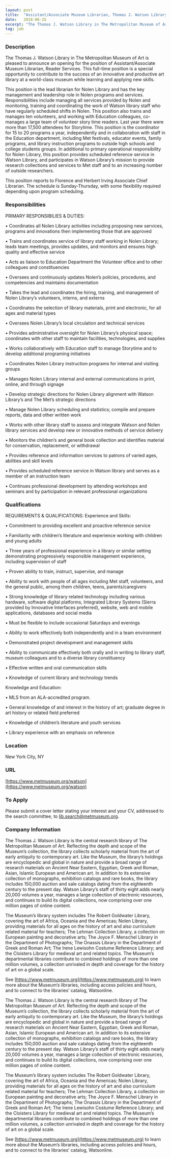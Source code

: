 ```yaml
---
layout: post
title:  "Assistant/Associate Museum Librarian, Thomas J. Watson Library at the Metropolitan Museum of Art, NYC, NY - Thomas J. Watson Library at the Metropolitan Museum of Art, NYC, NY"
date:   2018-06-25
excerpt: "The Thomas J. Watson Library in The Metropolitan Museum of Art is pleased to announce an opening for the position of Assistant/Associate Museum Librarian, Reader Services. This full-time position is a special opportunity to contribute to the success of an innovative and productive art library at a world-class museum while..."
tag: job
---
```


### Description   

The Thomas J. Watson Library in The Metropolitan Museum of Art is pleased to announce an opening for the position of Assistant/Associate Museum Librarian, Reader Services. This full-time position is a special opportunity to contribute to the success of an innovative and productive art library at a world-class museum while learning and applying new skills.
 
This position is the lead librarian for Nolen Library and has the key management and leadership role in Nolen programs and services. Responsibilities include managing all services provided by Nolen and monitoring, training and coordinating the work of Watson library staff who have regularly scheduled shifts in Nolen. This position also trains and manages ten volunteers, and working with Education colleagues, co-manages a large team of volunteer story time readers. Last year there were more than 17,500 attendees for Storytime. This position is the coordinator for 15 to 20 programs a year, independently and in collaboration with staff in the Education department, including Met festivals, educator events, family programs, and library instruction programs to outside high schools and college students groups. In additional to primary operational responsibility for Nolen Library, this position provides scheduled reference service in Watson Library, and participates in Watson Library’s mission to provide research collections and services to Met staff and to an increasing number of outside researchers.

This position reports to Florence and Herbert Irving Associate Chief Librarian. The schedule is Sunday-Thursday, with some flexibility required depending upon program scheduling.



### Responsibilities   

PRIMARY RESPONSIBILIES & DUTIES:

• 	Coordinates all Nolen Library activities including proposing new services, programs and innovations then implementing those that are approved

• 	Trains and coordinates service of library staff working in Nolen Library; leads team meetings, provides updates, and monitors and ensures high quality and effective service

• 	Acts as liaison to Education Department the Volunteer office and to other colleagues and constituencies 

• 	Oversees and continuously updates Nolen’s policies, procedures, and competencies and maintains documentation

• 	Takes the lead and coordinates the hiring, training, and management of Nolen Library’s volunteers, interns, and externs

• 	Coordinates the selection of library materials, print and electronic, for all ages and material types 

• 	Oversees Nolen Library’s local circulation and technical services

• 	Provides administrative oversight for Nolen Library’s physical space; coordinates with other staff to maintain facilities, technologies, and supplies

• 	Works collaboratively with Education staff to manage Storytime and to develop additional programing initiatives

• 	Coordinates Nolen Library instruction programs for internal and visiting groups

• 	Manages Nolen Library internal and external communications in print, online, and through signage 

• 	Develop strategic directions for Nolen Library alignment with Watson Library’s and The Met’s strategic directions

• 	Manage Nolen Library scheduling and statistics; compile and prepare reports, data and other written work

• 	Works with other library staff to  assess and integrate Watson and Nolen library services and develop new or innovative methods of service delivery

• 	Monitors the children’s and general book collection and identifies material for conservation, replacement, or withdrawal

• 	Provides reference and  information services to patrons of varied ages, abilities and skill levels

• 	Provides scheduled reference service in Watson library and serves as a member of an instruction team

• 	Continues professional development by attending workshops and seminars and by participation in relevant professional organizations



### Qualifications   

REQUIREMENTS & QUALIFICATIONS:
Experience and Skills:

• 	Commitment to providing excellent and proactive reference service

• 	Familiarity with children’s literature and experience working with children and young adults

• 	Three years of professional experience in a library or similar setting demonstrating progressively responsible management experience, including supervision of staff 

• 	Proven ability to train, instruct, supervise, and manage 

• 	Ability to work with people of all ages including Met staff, volunteers, and the general public, among them children, teens, parents/caregivers

• 	Strong knowledge of library related technology including various hardware, software digital platforms, Integrated Library Systems (Sierra provided by Innovative Interfaces preferred), website, web and mobile applications, databases and social media 

• 	Must be flexible to include occasional Saturdays and evenings

• 	Ability to work effectively both independently and in a team environment

• 	Demonstrated project development and management skills

• 	Ability to communicate effectively both orally and in writing to library staff, museum colleagues and to a diverse library constituency

• 	Effective written and oral communication skills

• 	Knowledge of current library and technology trends

Knowledge and Education:

• 	MLS from an ALA-accredited program.

• 	General knowledge of and interest in the history of art; graduate degree in 
 art history or related field preferred

• 	Knowledge of children’s literature and youth services

• 	Library experience with an emphasis on reference





### Location   

New York City, NY


### URL   

[https://www.metmuseum.org/watson](https://www.metmuseum.org/watson)

### To Apply   

Please submit a cover letter stating your interest and your CV, addressed to the search committee, to lib.search@metmuseum.org.


### Company Information   

The Thomas J. Watson Library is the central research library of The Metropolitan Museum of Art. Reflecting the depth and scope of the Museum’s collection, the library collects scholarly material from the art of early antiquity to contemporary art. Like the Museum, the library’s holdings are encyclopedic and global in nature and provide a broad range of research materials on Ancient Near Eastern, Egyptian, Greek and Roman, Asian, Islamic European and American art. In addition to its extensive collection of monographs, exhibition catalogs and rare books, the library includes 150,000 auction and sale catalogs dating from the eighteenth century to the present day. Watson Library’s staff of thirty eight adds nearly 20,000 volumes a year, manages a large collection of electronic resources, and continues to build its digital collections, now comprising over one million pages of online content.
 
The Museum’s library system includes The Robert Goldwater Library, covering the art of Africa, Oceania and the Americas; Nolen Library, providing materials for all ages on the history of art and also curriculum related material for teachers; The Lehman Collection Library, a collection on European painting and decorative arts; The Joyce F. Menschel Library in the Department of Photographs; The Onassis Library in the Department of Greek and Roman Art; The Irene Lewisohn Costume Reference Library; and the Cloisters Library for medieval art and related topics. The Museum’s departmental libraries contribute to combined holdings of more than one million volumes, a collection unrivaled in depth and coverage for the history of art on a global scale.
 
See [https://www.metmuseum.org](https://www.metmuseum.org) to learn more about the Museum’s libraries, including access policies and hours, and to connect to the libraries’ catalog, Watsonline. 

The Thomas J. Watson Library is the central research library of The Metropolitan Museum of Art. Reflecting the depth and scope of the Museum’s collection, the library collects scholarly material from the art of early antiquity to contemporary art. Like the Museum, the library’s holdings are encyclopedic and global in nature and provide a broad range of research materials on Ancient Near Eastern, Egyptian, Greek and Roman, Asian, Islamic European and American art. In addition to its extensive collection of monographs, exhibition catalogs and rare books, the library includes 150,000 auction and sale catalogs dating from the eighteenth century to the present day. Watson Library’s staff of thirty eight adds nearly 20,000 volumes a year, manages a large collection of electronic resources, and continues to build its digital collections, now comprising over one million pages of online content.
 
The Museum’s library system includes The Robert Goldwater Library, covering the art of Africa, Oceania and the Americas; Nolen Library, providing materials for all ages on the history of art and also curriculum related material for teachers; The Lehman Collection Library, a collection on European painting and decorative arts; The Joyce F. Menschel Library in the Department of Photographs; The Onassis Library in the Department of Greek and Roman Art; The Irene Lewisohn Costume Reference Library; and the Cloisters Library for medieval art and related topics. The Museum’s departmental libraries contribute to combined holdings of more than one million volumes, a collection unrivaled in depth and coverage for the history of art on a global scale.
 
See [https://www.metmuseum.org](https://www.metmuseum.org) to learn more about the Museum’s libraries, including access policies and hours, and to connect to the libraries’ catalog, Watsonline.



